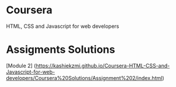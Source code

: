 # Coursera
HTML, CSS and Javascript for web developers

# Assigments Solutions
[Module 2] (https://kashiekzmi.github.io/Coursera-HTML-CSS-and-Javascript-for-web-developers/Coursera%20Solutions/Assignment%202/index.html)
